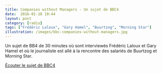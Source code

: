 ```yaml
---
title: Companies without Managers - Un sujet de BBC4
date:  2016-01-18 19:44
layout: post
category: [radio]
tags: ["Frédéric Laloux", "Gary Hamel", "Buurtzog", "Morning Star"]
illustration: /images/bbc-companies-without-managers.jpg
---
```


Un sujet de BB4 de 30 minutes où sont interviewés Frédéric Laloux et Gary Hamel et où le journaliste est allé à la rencontre des salariés de Buurtzog et Morning Star.

[Écouter le sujet de BBC4](http://www.bbc.co.uk/programmes/b066zvyh)
